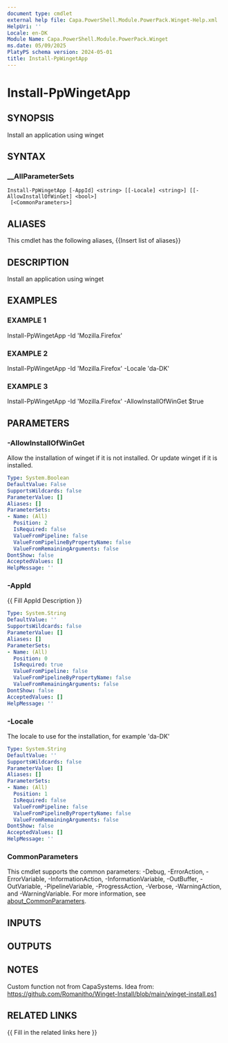 ```yaml
---
document type: cmdlet
external help file: Capa.PowerShell.Module.PowerPack.Winget-Help.xml
HelpUri: ''
Locale: en-DK
Module Name: Capa.PowerShell.Module.PowerPack.Winget
ms.date: 05/09/2025
PlatyPS schema version: 2024-05-01
title: Install-PpWingetApp
---
```


# Install-PpWingetApp

## SYNOPSIS

Install an application using winget

## SYNTAX

### __AllParameterSets

```
Install-PpWingetApp [-AppId] <string> [[-Locale] <string>] [[-AllowInstallOfWinGet] <bool>]
 [<CommonParameters>]
```

## ALIASES

This cmdlet has the following aliases,
  {{Insert list of aliases}}

## DESCRIPTION

Install an application using winget

## EXAMPLES

### EXAMPLE 1

Install-PpWingetApp -Id 'Mozilla.Firefox'

### EXAMPLE 2

Install-PpWingetApp -Id 'Mozilla.Firefox' -Locale 'da-DK'

### EXAMPLE 3

Install-PpWingetApp -Id 'Mozilla.Firefox' -AllowInstallOfWinGet $true

## PARAMETERS

### -AllowInstallOfWinGet

Allow the installation of winget if it is not installed.
Or update winget if it is installed.

```yaml
Type: System.Boolean
DefaultValue: False
SupportsWildcards: false
ParameterValue: []
Aliases: []
ParameterSets:
- Name: (All)
  Position: 2
  IsRequired: false
  ValueFromPipeline: false
  ValueFromPipelineByPropertyName: false
  ValueFromRemainingArguments: false
DontShow: false
AcceptedValues: []
HelpMessage: ''
```

### -AppId

{{ Fill AppId Description }}

```yaml
Type: System.String
DefaultValue: ''
SupportsWildcards: false
ParameterValue: []
Aliases: []
ParameterSets:
- Name: (All)
  Position: 0
  IsRequired: true
  ValueFromPipeline: false
  ValueFromPipelineByPropertyName: false
  ValueFromRemainingArguments: false
DontShow: false
AcceptedValues: []
HelpMessage: ''
```

### -Locale

The locale to use for the installation, for example 'da-DK'

```yaml
Type: System.String
DefaultValue: ''
SupportsWildcards: false
ParameterValue: []
Aliases: []
ParameterSets:
- Name: (All)
  Position: 1
  IsRequired: false
  ValueFromPipeline: false
  ValueFromPipelineByPropertyName: false
  ValueFromRemainingArguments: false
DontShow: false
AcceptedValues: []
HelpMessage: ''
```

### CommonParameters

This cmdlet supports the common parameters: -Debug, -ErrorAction, -ErrorVariable,
-InformationAction, -InformationVariable, -OutBuffer, -OutVariable, -PipelineVariable,
-ProgressAction, -Verbose, -WarningAction, and -WarningVariable. For more information, see
[about_CommonParameters](https://go.microsoft.com/fwlink/?LinkID=113216).

## INPUTS

## OUTPUTS

## NOTES

Custom function not from CapaSystems.
Idea from: https://github.com/Romanitho/Winget-Install/blob/main/winget-install.ps1


## RELATED LINKS

{{ Fill in the related links here }}

